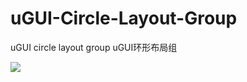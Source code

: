 # uGUI-Circle-Layout-Group
uGUI circle layout group
uGUI环形布局组

![](https://github.com/hont127/uGUI-Circle-Layout-Group/blob/master/Preview.gif)
